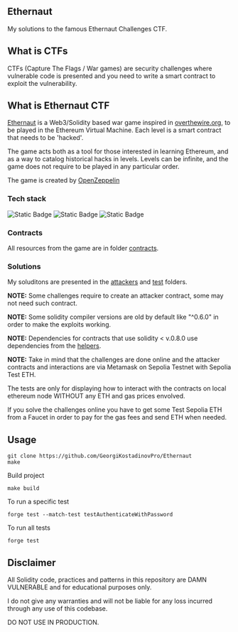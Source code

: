 ## Ethernaut
My solutions to the famous Ethernaut Challenges CTF.

## What is CTFs
CTFs (Capture The Flags / War games) are security challenges where vulnerable code is presented and you need to write a smart contract to exploit the vulnerability.

## What is Ethernaut CTF
<a href="https://ethernaut.openzeppelin.com/">Ethernaut</a> is a Web3/Solidity based war game inspired in <a href="https://overthewire.org/wargames/">overthewire.org</a>, to be played in the Ethereum Virtual Machine. Each level is a smart contract that needs to be 'hacked'.

The game acts both as a tool for those interested in learning Ethereum, and as a way to catalog historical hacks in levels. Levels can be infinite, and the game does not require to be played in any particular order.

The game is created by <a href="https://www.openzeppelin.com/">OpenZeppelin</a>

### Tech stack
<p>
  <img alt="Static Badge" src="https://img.shields.io/badge/Solidity-%E2%9C%93-black">
  <img alt="Static Badge" src="https://img.shields.io/badge/Foundry-%E2%9C%93-%23C21325">
  <img alt="Static Badge" src="https://img.shields.io/badge/OpenZeppelin@v4.0.0-%E2%9C%93-blue">
</p>

### Contracts
All resources from the game are in folder <a href="./src/contracts">contracts</a>.

### Solutions
My soluditons are presented in the <a href="./src/attackers/">attackers</a> and <a href="./test">test</a> folders.

<strong>NOTE:</strong> Some challenges require to create an attacker contract, some may not need such contract.

<strong>NOTE:</strong> Some solidity compiler versions are old by default like "^0.6.0" in order to make the exploits working.

<strong>NOTE:</strong> Dependencies for contracts that use solidity < v.0.8.0 use dependencies from the <a href="./src/helpers">helpers</a>.

<strong>NOTE:</strong> Take in mind that the challenges are done online and the attacker contracts and interactions are via Metamask on Sepolia Testnet with Sepolia Test ETH.

The tests are only for displaying how to interact with the contracts on local ethereum node WITHOUT any ETH and gas prices envolved.

If you solve the challenges online you have to get some Test Sepolia ETH from a Faucet in order to pay for the gas fees and send ETH when needed.
 
## Usage
```shell
git clone https://github.com/GeorgiKostadinovPro/Ethernaut
make
```

Build project
```shell
make build
```

To run a specific test
```shell
forge test --match-test testAuthenticateWithPassword
```
To run all tests
```shell
forge test
```

## Disclaimer
All Solidity code, practices and patterns in this repository are DAMN VULNERABLE and for educational purposes only.

I do not give any warranties and will not be liable for any loss incurred through any use of this codebase.

DO NOT USE IN PRODUCTION.
